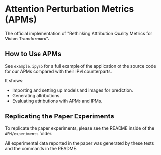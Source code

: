 # Attention Perturbation Metrics (APMs)
The official implementation of "Rethinking Attribution Quality Metrics for Vision Transformers".

## How to Use APMs
See `example.ipynb` for a full example of the application of the source code for our APMs compared with their IPM counterparts.

It shows:
<ul>
  <li>Importing and setting up models and images for prediction.</li>
  <li>Generating attributions. </li>
  <li>Evaluating attributions with APMs and IPMs.</li>
</ul>

## Replicating the Paper Experiments
To replicate the paper experiments, please see the README inside of the `APM/experiments` folder.

All experimental data reported in the paper was generated by these tests and the commands in the README.
